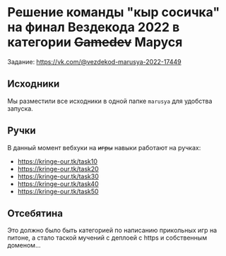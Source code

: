 # Решение команды "кыр сосичка" на финал Вездекода 2022 в категории ~~Gamedev~~ Маруся
Задание: https://vk.com/@vezdekod-marusya-2022-17449

## Исходники

Мы разместили все исходники в одной папке `marusya` для удобства запуска.

## Ручки

В данный момент вебхуки на ~~игры~~ навыки работают на ручках:

- https://kringe-our.tk/task10
- https://kringe-our.tk/task20
- https://kringe-our.tk/task30
- https://kringe-our.tk/task40
- https://kringe-our.tk/task50

## Отсебятина
Это должно было быть категорией по написанию прикольных игр на питоне, а стало таской мучений с деплоей с https и собственным доменом...
